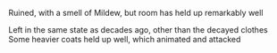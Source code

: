 Ruined, with a smell of Mildew, but room has held up remarkably well

Left in the same state as decades ago, other than the decayed clothes
Some heavier coats held up well, which animated and attacked

